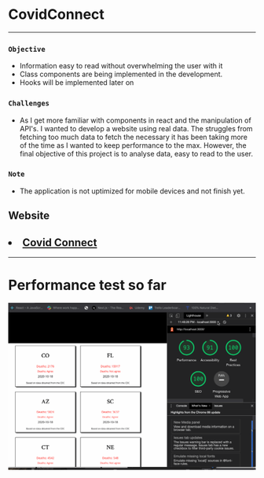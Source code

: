 # CovidConnect
---
 
### `Objective`
<ul>
  <li>Information easy to read without overwhelming the user with it</li>
  <li>Class components are being implemented in the development.</li>
  <li>Hooks will be implemented later on</li>
  
</ul>

### `Challenges`
<ul>
    <li>As I get more familiar with components in react and the manipulation of API's. I wanted to develop a website using real data. The struggles from fetching too much data to fetch the necessary it has been taking more of the time as I wanted to keep performance to the max. However, the final objective of this project is to analyse data, easy to read to the user.</li>
</ul>
 
 ### `Note`
 <ul>
    <li>The application is not uptimized for mobile devices and not finish yet.</li>
</ul>


  ## Website
  <h2><li><a href="https://covid-connect-fjyhulpdy.vercel.app/" target="_blank"> Covid Connect</a></li></h2>
  

 ___
 # Performance test so far
 
![](performance_test.gif)